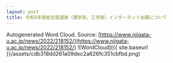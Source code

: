 ```yaml
---
layout: post
title: 令和5年度総合型選抜（理学部、工学部）インターネット出願について
---
```

Autogenerated Word Cloud.
Source\: [https://www.niigata-u.ac.jp/news/2022/218152/](https://www.niigata-u.ac.jp/news/2022/218152/)
![WordCloud]({{ site.baseurl }}/assets/cdb318dd261a09dec2a626fc351cbfbd.png)